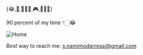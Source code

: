 {😂,🍕,🏊🏻‍♂️,🎮,🧑🏻‍💻}










90 percent of my time 👇🏻😂

![Home](https://user-images.githubusercontent.com/60979433/110116972-82228480-7dcd-11eb-9428-a50bc7f0e01d.gif)

*Best* way to reach me: s.namimodarressi@gmail.com
<!--
**SNamiMod/SNamiMod** is a ✨ _special_ ✨ repository because its `README.md` (this file) appears on your GitHub profile.

Here are some ideas to get you started:

- 🔭 I’m currently working on ...
- 🌱 I’m currently learning ...
- 👯 I’m looking to collaborate on ...
- 🤔 I’m looking for help with ...
- 💬 Ask me about ...
- 📫 How to reach me: ...
- 🌱 I’m currently learning ...
- 😄 Pronouns: ...
- ⚡ Fun fact: ...
-->
